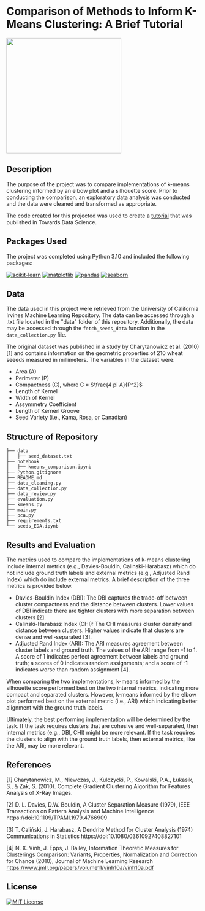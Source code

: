 # Comparison of Methods to Inform K-Means Clustering: A Brief Tutorial

<img src='https://github.com/CJTAYL/kmeans_comparison/assets/64110892/cb9dc5a1-25fa-4258-9f58-526895ebba15' width='300' height='300' />

## Description

The purpose of the project was to compare implementations of k-means clustering informed by an elbow plot and a silhouette score. Prior to conducting the comparison, an exploratory data analysis was conducted and the data were cleaned and transformed as appropriate. 

The code created for this projected was used to create a [tutorial](https://medium.com/towards-data-science/comparison-of-methods-to-inform-k-means-clustering-a830cdc8db50) that was published in Towards Data Science.

## Packages Used

The project was completed using Python 3.10 and included the following packages:

[![scikit-learn](https://img.shields.io/badge/scikit_learn-1.4.1-orange.svg)](https://scikit-learn.org/stable/) [![matplotlib](https://img.shields.io/badge/matplotlib-3.3.4-blue.svg)](https://matplotlib.org/) [![pandas](https://img.shields.io/badge/pandas-1.2.1-darkblue.svg)](https://pandas.pydata.org/) [![seaborn](https://img.shields.io/badge/seaborn-0.11.1-lightblue.svg)](https://seaborn.pydata.org/)

## Data

The data used in this project were retrieved from the University of California Irvines Machine Learning Repository. The data can be accessed through a .txt file located in the "data" folder of this repository. Additionally, the data may be accessed through the `fetch_seeds_data` function in the `data_collection.py` file. 

The original dataset was published in a study by Charytanowicz et al. (2010) [1] and contains information on the geometric properties of 210 wheat seeeds measured in millimeters. The variables in the dataset were:
- Area (A)
- Perimeter (P)
- Compactness (C), where C = $\frac{4 pi A}{P^2}$
- Length of Kernel
- Width of Kernel
- Assymmetry Coefficient
- Length of Kernerl Groove
- Seed Variety (i.e., Kama, Rosa, or Canadian)

## Structure of Repository 

```
├── data
│   ├── seed_dataset.txt
├── notebook
│   ├── kmeans_comparison.ipynb
├── Python.gitignore
├── README.md
├── data_cleaning.py
├── data_collection.py
├── data_review.py
├── evaluation.py
├── kmeans.py
├── main.py
├── pca.py
├── requirements.txt
└── seeds_EDA.ipynb
```

## Results and Evaluation

The metrics used to compare the implementations of k-means clustering include internal metrics (e.g., Davies-Bouldin, Calinski-Harabasz) which do not include ground truth labels and external metrics (e.g., Adjusted Rand Index) which do include external metrics. A brief description of the three metrics is provided below.

- Davies-Bouldin Index (DBI): The DBI captures the trade-off between cluster compactness and the distance between clusters. Lower values of DBI indicate there are tighter clusters with more separation between clusters [2].
- Calinski-Harabasz Index (CHI): The CHI measures cluster density and distance between clusters. Higher values indicate that clusters are dense and well-separated [3].
- Adjusted Rand Index (ARI): The ARI measures agreement between cluster labels and ground truth. The values of the ARI range from -1 to 1. A score of 1 indicates perfect agreement between labels and ground truth; a scores of 0 indicates random assignments; and a score of -1 indicates worse than random assignment [4].

When comparing the two implementations, k-means informed by the silhouette score performed best on the two internal metrics, indicating more compact and separated clusters. However, k-means informed by the elbow plot performed best on the external metric (i.e., ARI) which indicating better alignment with the ground truth labels. 

Ultimately, the best performing implementation will be determined by the task. If the task requires clusters that are cohesive and well-separated, then internal metrics (e.g., DBI, CHI) might be more relevant. If the task requires the clusters to align with the ground truth labels, then external metrics, like the ARI, may be more relevant.

## References

[1] Charytanowicz, M., Niewczas, J., Kulczycki, P., Kowalski, P.A., Łukasik, S., & Zak, S. (2010). Complete Gradient Clustering Algorithm for Features Analysis of X-Ray Images.

[2] D. L. Davies, D.W. Bouldin, A Cluster Separation Measure (1979), IEEE Transactions on Pattern Analysis and Machine Intelligence https://doi:10.1109/TPAMI.1979.4766909

[3] T. Caliński, J. Harabasz, A Dendrite Method for Cluster Analysis (1974) Communications in Statistics https://doi:10.1080/03610927408827101

[4] N. X. Vinh, J. Epps, J. Bailey, Information Theoretic Measures for Clusterings Comparison: Variants, Properties, Normalization and Correction for Chance (2010), Journal of Machine Learning Research https://www.jmlr.org/papers/volume11/vinh10a/vinh10a.pdf


## License
[![MIT License](https://img.shields.io/badge/License-MIT-green.svg)](https://choosealicense.com/licenses/mit/)
